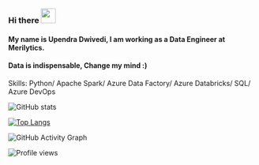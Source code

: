 ### Hi there  <img src="https://raw.githubusercontent.com/MartinHeinz/MartinHeinz/master/wave.gif" width="30px">
#### My name is Upendra Dwivedi, I am working as a Data Engineer at Merilytics.
#### Data is indispensable, Change my mind :)


Skills: Python/ Apache Spark/ Azure Data Factory/ Azure Databricks/ SQL/ Azure DevOps



![GitHub stats](https://github-readme-stats.vercel.app/api?username=Upendradwivedi&show_icons=true) 


[![Top Langs](https://github-readme-stats.vercel.app/api/top-langs/?username=Upendradwivedi)](https://github.com/anuraghazra/github-readme-stats)

 

![GitHub Activity Graph](https://activity-graph.herokuapp.com/graph?username=Upendradwivedi)  

![Profile views](https://gpvc.arturio.dev/Upendradwivedi)  
